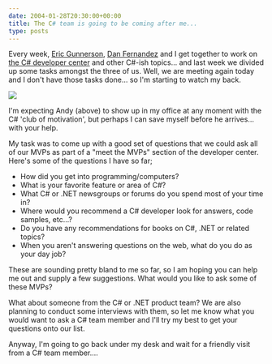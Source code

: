 ```yaml
---
date: 2004-01-28T20:30:00+00:00
title: The C# team is going to be coming after me...
type: posts
---
```

Every week, [Eric Gunnerson](http://blogs.msdn.com/ericgu), [Dan Fernandez](http://blogs.msdn.com/danielfe/) and I get together to work on [the C# developer center](http://msdn.microsoft.com/vcsharp) and other C#-ish topics... and last week we divided up some tasks amongst the three of us. Well, we are meeting again today and I don't have those tasks done... so I'm starting to watch my back.

<img src="http://msdn.microsoft.com/vcsharp/art/csharp_team.gif" border="0" />

I'm expecting Andy (above) to show up in my office at any moment with the C# 'club of motivation', but perhaps I can save myself before he arrives... with your help.

My task was to come up with a good set of questions that we could ask all of our MVPs as part of a "meet the MVPs" section of the developer center. Here's some of the questions I have so far;

  * How did you get into programming/computers?
  * What is your favorite feature or area of C#?
  * What C# or .NET newsgroups or forums do you spend most of your time in?
  * Where would you recommend a C# developer look for answers, code samples, etc...?
  * Do you have any recommendations for books on C#, .NET or related topics?
  * When you aren't answering questions on the web, what do you do as your day job?

These are sounding pretty bland to me so far, so I am hoping you can help me out and supply a few suggestions. What would you like to ask some of these MVPs?

What about someone from the C# or .NET product team? We are also planning to conduct some interviews with them, so let me know what you would want to ask a C# team member and I'll try my best to get your questions onto our list.

Anyway, I'm going to go back under my desk and wait for a friendly visit from a C# team member....

